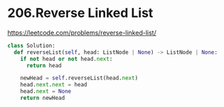 # 206.Reverse Linked List

https://leetcode.com/problems/reverse-linked-list/

```python
class Solution:
  def reverseList(self, head: ListNode | None) -> ListNode | None:
    if not head or not head.next:
      return head

    newHead = self.reverseList(head.next)
    head.next.next = head
    head.next = None
    return newHead
```